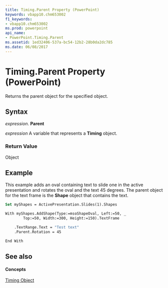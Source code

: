 ```yaml
---
title: Timing.Parent Property (PowerPoint)
keywords: vbapp10.chm653002
f1_keywords:
- vbapp10.chm653002
ms.prod: powerpoint
api_name:
- PowerPoint.Timing.Parent
ms.assetid: 1ed32406-537a-bc54-12b2-28b0da2dc785
ms.date: 06/08/2017
---
```



# Timing.Parent Property (PowerPoint)

Returns the parent object for the specified object.


## Syntax

 _expression_. **Parent**

 _expression_ A variable that represents a **Timing** object.


### Return Value

Object


## Example

This example adds an oval containing text to slide one in the active presentation and rotates the oval and the text 45 degrees. The parent object for the text frame is the  **Shape** object that contains the text.


```vb
Set myShapes = ActivePresentation.Slides(1).Shapes

With myShapes.AddShape(Type:=msoShapeOval, Left:=50, _
        Top:=50, Width:=300, Height:=150).TextFrame

    .TextRange.Text = "Test text"
    .Parent.Rotation = 45

End With
```


## See also


#### Concepts


[Timing Object](PowerPoint.Timing.md)

